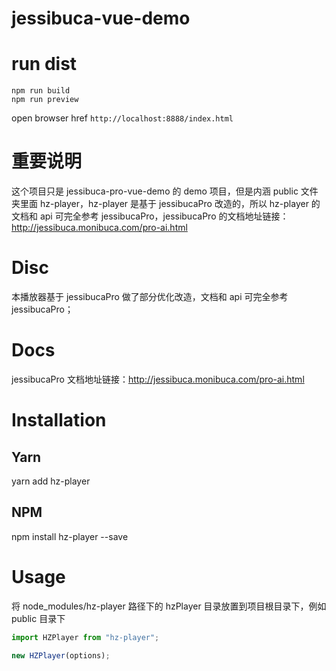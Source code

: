 # jessibuca-vue-demo

# run dist

```shell
npm run build
npm run preview
```

open browser href `http://localhost:8888/index.html`

# 重要说明

这个项目只是 jessibuca-pro-vue-demo 的 demo 项目，但是内涵 public 文件夹里面 hz-player，hz-player 是基于 jessibucaPro 改造的，所以 hz-player 的文档和 api 可完全参考 jessibucaPro，jessibucaPro 的文档地址链接：http://jessibuca.monibuca.com/pro-ai.html

# Disc

本播放器基于 jessibucaPro 做了部分优化改造，文档和 api 可完全参考 jessibucaPro；

# Docs

jessibucaPro 文档地址链接：http://jessibuca.monibuca.com/pro-ai.html

# Installation

## Yarn

yarn add hz-player

## NPM

npm install hz-player --save

# Usage

将 node_modules/hz-player 路径下的 hzPlayer 目录放置到项目根目录下，例如 public 目录下

```javascript
import HZPlayer from "hz-player";

new HZPlayer(options);
```
